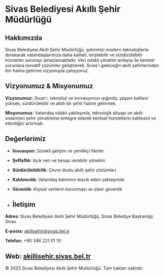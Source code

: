 # Sivas Belediyesi Akıllı Şehir Müdürlüğü

## Hakkımızda

Sivas Belediyesi Akıllı Şehir Müdürlüğü, şehrimizi modern teknolojilerle donatarak vatandaşlarımıza daha kaliteli, erişilebilir ve sürdürülebilir hizmetler sunmayı amaçlamaktadır. Veri odaklı yönetim anlayışı ile kentsel sorunlara inovatif çözümler geliştirerek, Sivas'ı geleceğin akıllı şehirlerinden biri haline getirme vizyonuyla çalışıyoruz.

## Vizyonumuz & Misyonumuz

**Vizyonumuz:** Sivas'ı, teknoloji ve inovasyonun ışığında, yaşam kalitesi yüksek, sürdürülebilir ve akıllı bir şehir haline getirmek.

**Misyonumuz:** Vatandaş odaklı yaklaşımla, teknolojik altyapı ve akıllı sistemleri şehir yönetimine entegre ederek kentsel hizmetlerin kalitesini ve etkinliğini artırmak.

## Değerlerimiz

- **İnovasyon:** Sürekli gelişim ve yenilikçi fikirler
- **Şeffaflık:** Açık veri ve hesap verebilir yönetim
- **Sürdürülebilirlik:** Çevre dostu akıllı şehir çözümleri
- **Katılımcılık:** Vatandaş katılımını teşvik eden yaklaşımlar
- **Güvenlik:** Kişisel verilerin korunması ve siber güvenlik

- ## İletişim

**Adres:** Sivas Belediyesi Akıllı Şehir Müdürlüğü, Sivas Belediye Başkanlığı, Sivas

**E-posta:** akillisehir@sivas.bel.tr

**Telefon:** +90 346 221 01 10

**Web:** [akillisehir.sivas.bel.tr](https://akillisehir.sivas.bel.tr)
---
© 2025 Sivas Belediyesi Akıllı Şehir Müdürlüğü. Tüm hakları saklıdır.
